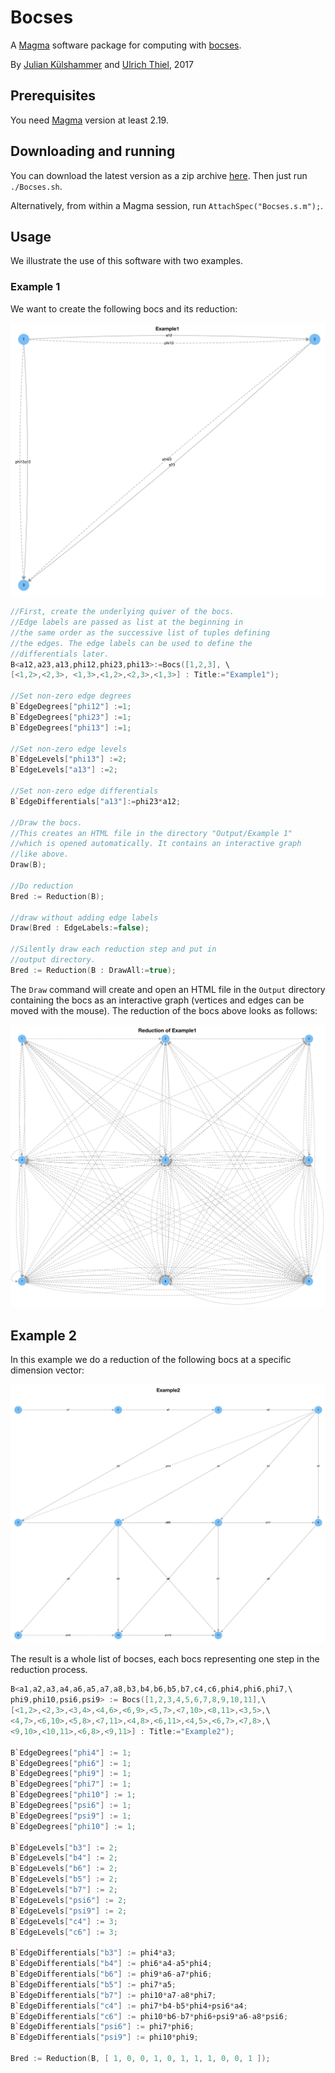 # Bocses  
A [Magma](http://magma.maths.usyd.edu.au) software package for computing with [bocses](https://arxiv.org/abs/1601.03899).  

By [Julian Külshammer](https://julian-kuelshammer.github.io/) and [Ulrich Thiel](https://ulthiel.com/math), 2017

## Prerequisites
You need [Magma](http://magma.maths.usyd.edu.au) version at least 2.19. 

## Downloading and running
You can download the latest version as a zip archive [here](https://github.com/ulthiel/Bocses/archive/refs/heads/master.zip). Then just run ```./Bocses.sh```. 

Alternatively, from within a Magma session, run ```AttachSpec("Bocses.s.m");```.

## Usage

We illustrate the use of this software with two examples.

### Example 1

We want to create the following bocs and its reduction:

<img src="doc/img/ex1.png" style="zoom:50%;" />

```c++
//First, create the underlying quiver of the bocs.
//Edge labels are passed as list at the beginning in
//the same order as the successive list of tuples defining
//the edges. The edge labels can be used to define the
//differentials later.
B<a12,a23,a13,phi12,phi23,phi13>:=Bocs([1,2,3], \
[<1,2>,<2,3>, <1,3>,<1,2>,<2,3>,<1,3>] : Title:="Example1"); 

//Set non-zero edge degrees
B`EdgeDegrees["phi12"] :=1;
B`EdgeDegrees["phi23"] :=1;
B`EdgeDegrees["phi13"] :=1;

//Set non-zero edge levels
B`EdgeLevels["phi13"] :=2;
B`EdgeLevels["a13"] :=2;

//Set non-zero edge differentials
B`EdgeDifferentials["a13"]:=phi23*a12;

//Draw the bocs.
//This creates an HTML file in the directory "Output/Example 1"
//which is opened automatically. It contains an interactive graph
//like above.
Draw(B);

//Do reduction
Bred := Reduction(B);

//draw without adding edge labels
Draw(Bred : EdgeLabels:=false);

//Silently draw each reduction step and put in 
//output directory.
Bred := Reduction(B : DrawAll:=true);
```

The ```Draw``` command will create and open an HTML file in the ```Output``` directory containing the bocs as an interactive graph (vertices and edges can be moved with the mouse). The reduction of the bocs above looks as follows:

<img src="doc/img/ex1-red.png" style="zoom:50%;" />

## Example 2

In this example we do a reduction of the following bocs at a specific dimension vector:

<img src="doc/img/ex2.png" style="zoom:50%;" />

 The result is a whole list of bocses, each bocs representing one step in the reduction process.

```c++
B<a1,a2,a3,a4,a6,a5,a7,a8,b3,b4,b6,b5,b7,c4,c6,phi4,phi6,phi7,\
phi9,phi10,psi6,psi9> := Bocs([1,2,3,4,5,6,7,8,9,10,11],\
[<1,2>,<2,3>,<3,4>,<4,6>,<6,9>,<5,7>,<7,10>,<8,11>,<3,5>,\
<4,7>,<6,10>,<5,8>,<7,11>,<4,8>,<6,11>,<4,5>,<6,7>,<7,8>,\
<9,10>,<10,11>,<6,8>,<9,11>] : Title:="Example2");

B`EdgeDegrees["phi4"] := 1;
B`EdgeDegrees["phi6"] := 1;
B`EdgeDegrees["phi9"] := 1;
B`EdgeDegrees["phi7"] := 1;
B`EdgeDegrees["phi10"] := 1;
B`EdgeDegrees["psi6"] := 1;
B`EdgeDegrees["psi9"] := 1;
B`EdgeDegrees["phi10"] := 1;

B`EdgeLevels["b3"] := 2;
B`EdgeLevels["b4"] := 2;
B`EdgeLevels["b6"] := 2;
B`EdgeLevels["b5"] := 2;
B`EdgeLevels["b7"] := 2;
B`EdgeLevels["psi6"] := 2;
B`EdgeLevels["psi9"] := 2;
B`EdgeLevels["c4"] := 3;
B`EdgeLevels["c6"] := 3;

B`EdgeDifferentials["b3"] := phi4*a3;
B`EdgeDifferentials["b4"] := phi6*a4-a5*phi4;
B`EdgeDifferentials["b6"] := phi9*a6-a7*phi6;
B`EdgeDifferentials["b5"] := phi7*a5;
B`EdgeDifferentials["b7"] := phi10*a7-a8*phi7;
B`EdgeDifferentials["c4"] := phi7*b4-b5*phi4+psi6*a4;
B`EdgeDifferentials["c6"] := phi10*b6-b7*phi6+psi9*a6-a8*psi6;
B`EdgeDifferentials["psi6"] := phi7*phi6;
B`EdgeDifferentials["psi9"] := phi10*phi9;

Bred := Reduction(B, [ 1, 0, 0, 1, 0, 1, 1, 1, 0, 0, 1 ]);
```
